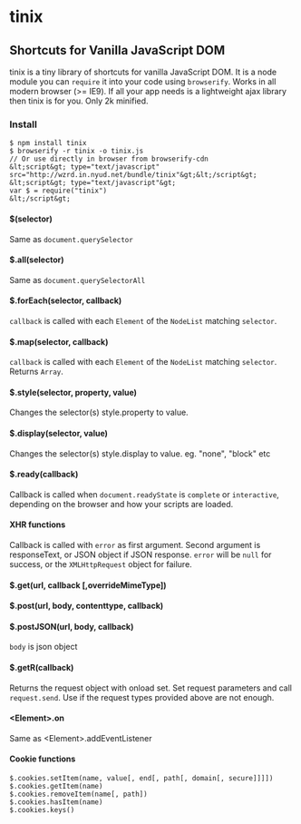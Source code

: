 # tinix

## Shortcuts for Vanilla JavaScript DOM

tinix is a tiny library of shortcuts for vanilla JavaScript DOM. It is a node module you can `require` it into your code using `browserify`. Works in all modern browser (>= IE9). If all your app needs is a lightweight ajax library then tinix is for you. Only 2k minified.

### Install
    $ npm install tinix
    $ browserify -r tinix -o tinix.js
    // Or use directly in browser from browserify-cdn
    &lt;script&gt; type="text/javascript" src="http://wzrd.in.nyud.net/bundle/tinix"&gt;&lt;/script&gt; 
    &lt;script&gt; type="text/javascript"&gt;
    var $ = require("tinix")
    &lt;/script&gt; 

#### $(selector)
Same as `document.querySelector`
#### $.all(selector)
Same as `document.querySelectorAll`
#### $.forEach(selector, callback)
`callback` is called with each `Element` of the `NodeList` matching `selector`.
#### $.map(selector, callback)
`callback` is called with each `Element` of the `NodeList` matching `selector`. Returns `Array`.  
#### $.style(selector, property, value)
Changes the selector(s) style.property to value.
#### $.display(selector, value)
Changes the selector(s) style.display to value. eg. "none", "block" etc
#### $.ready(callback)
Callback is called when `document.readyState` is `complete` or `interactive`, depending on the browser and how your scripts are loaded.
#### XHR functions
Callback is called with `error` as first argument. Second argument is responseText, or JSON object if JSON response. `error` will be `null` for success, or the `XMLHttpRequest` object for failure.
#### $.get(url, callback [,overrideMimeType])  
#### $.post(url, body, contenttype, callback)
#### $.postJSON(url, body, callback)
`body` is json object
#### $.getR(callback)
Returns the request object with onload set. Set request parameters and call `request.send`. Use if the request types provided above are not enough.
#### &lt;Element&gt;.on
Same as &lt;Element&gt;.addEventListener 
#### Cookie functions
    $.cookies.setItem(name, value[, end[, path[, domain[, secure]]]])
    $.cookies.getItem(name)
    $.cookies.removeItem(name[, path])
    $.cookies.hasItem(name)
    $.cookies.keys() 
    
    
